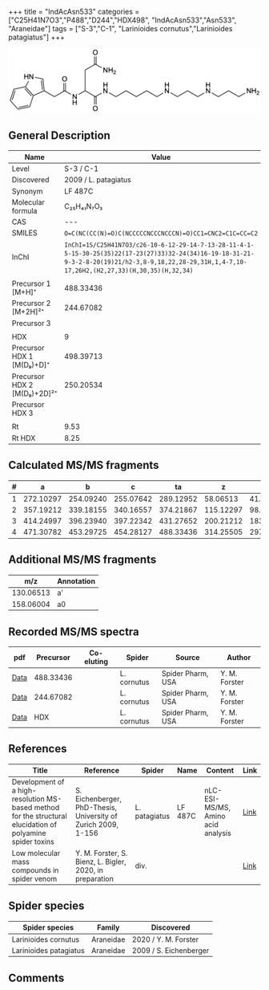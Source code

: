 +++
title = "IndAcAsn533"
categories = ["C25H41N7O3","P488","D244","HDX498",
"IndAcAsn533","Asn533",
"Araneidae"]
tags = ["S-3","C-1",
"Larinioides cornutus","Larinioides patagiatus"]
+++

![](/img/IndAcAsn533.png)

## General Description

| Name                        | Value                |
|-----------------------------|----------------------|
| Level                       | S-3 / C-1                   |
| Discovered                  | 2009 / L. patagiatus |
| Synonym                     | LF 487C              |
| Molecular formula           | C₂₅H₄₁N₇O₃           |
| CAS                         | ---                  |
| SMILES | `O=C(NC(CC(N)=O)C(NCCCCCNCCCNCCCN)=O)CC1=CNC2=C1C=CC=C2`  |
| InChI  | `InChI=1S/C25H41N7O3/c26-10-6-12-29-14-7-13-28-11-4-1-5-15-30-25(35)22(17-23(27)33)32-24(34)16-19-18-31-21-9-3-2-8-20(19)21/h2-3,8-9,18,22,28-29,31H,1,4-7,10-17,26H2,(H2,27,33)(H,30,35)(H,32,34)`  |
|                             |                      |
| Precursor 1 [M+H]⁺          | 488.33436            |
| Precursor 2 [M+2H]²⁺        | 244.67082            |
| Precursor 3                 |                      |
|                             |                      |
| HDX                         | 9                    |
| Precursor HDX 1 [M(D₉)+D]⁺   | 498.39713            |
| Precursor HDX 2 [M(D₉)+2D]²⁺ | 250.20534            |
| Precursor HDX 3             |                      |
|                             |                      |
| Rt                          | 9.53                    |
| Rt HDX                      | 8.25                    |

## Calculated MS/MS fragments

| # | a         | b         | c         | ta        | z         | y         | tz        |
|---|-----------|-----------|-----------|-----------|-----------|-----------|-----------|
| 1 | 272.10297 | 254.09240 | 255.07642 | 289.12952 | 58.06513 | 41.03858 | 75.09167 |
| 2 | 357.19212 | 339.18155 | 340.16557 | 374.21867 | 115.12297 | 98.09643 | 132.14952 |
| 3 | 414.24997 | 396.23940 | 397.22342 | 431.27652 | 200.21212 | 183.18558 | 217.23867 |
| 4 | 471.30782 | 453.29725 | 454.28127 | 488.33436 | 314.25505 | 297.22850 | 331.28160 |

## Additional MS/MS fragments

| m/z       | Annotation |
|-----------|------------|
| 130.06513 | a'         |
| 158.06004 | a0         |

## Recorded MS/MS spectra

| pdf | Precursor | Co-eluting | Spider | Source | Author |
|-----|-----------|------------|--------|--------|--------|
| [Data](/pdf/L-cornutus/488_IndAcAsn533_Lc.pdf) | 488.33436 |           | L. cornutus | Spider Pharm, USA | Y. M. Forster |
| [Data](/pdf/L-cornutus/488_IndAcAsn533_Lc_2.pdf) | 244.67082 |           | L. cornutus | Spider Pharm, USA | Y. M. Forster |
| [Data](/pdf/L-cornutus/488_IndAcAsn533_Lc_HDX.pdf) | HDX |           | L. cornutus | Spider Pharm, USA | Y. M. Forster |

## References

| Title                                                                                                      | Reference                                                     | Spider        | Name    | Content                            | Link                                                               |
|------------------------------------------------------------------------------------------------------------|---------------------------------------------------------------|---------------|---------|------------------------------------|--------------------------------------------------------------------|
| Development of a high-resolution MS-based method for the structural elucidation of polyamine spider toxins | S. Eichenberger, PhD-Thesis, University of Zurich 2009, 1-156 | L. patagiatus | LF 487C | nLC-ESI-MS/MS, Amino acid analysis | [Link](https://www.zora.uzh.ch/id/eprint/12787/1/Eichenberger.pdf) |
| Low molecular mass compounds in spider venom      | Y. M. Forster, S. Bienz, L. Bigler, 2020, in preparation          | div.       |   |   | [Link](unknown) |

## Spider species

| Spider species         | Family    | Discovered             |
|------------------------|-----------|------------------------|
| Larinioides cornutus | Araneidae | 2020 / Y. M. Forster |
| Larinioides patagiatus | Araneidae | 2009 / S. Eichenberger |

## Comments